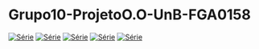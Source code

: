# Grupo10-ProjetoO.O-UnB-FGA0158
[![Série](https://img.shields.io/badge/LucasRamon-Grupo10-blue)](https://github.com/lramon2001)
[![Série](https://img.shields.io/badge/PauloHenrique-Grupo10-green)](https://github.com/PhRezende-eng)
[![Série](https://img.shields.io/badge/AdrianSoares-Grupo10-blue)](https://github.com/SwampTG)
[![Série](https://img.shields.io/badge/DiogenesDantas-Grupo10-green)](https://github.com/diogjunior100)
[![Série](https://img.shields.io/badge/ArthurCouto-Grupo10-blue)](https://github.com/CrimsonCrown)






